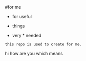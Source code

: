 #for me

* for useful

* things

* very * needed

``` this repo is used to create for me. ```

hi how are you which means











































